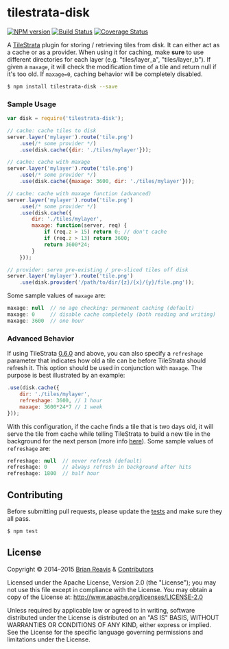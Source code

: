 # tilestrata-disk
[![NPM version](http://img.shields.io/npm/v/tilestrata-disk.svg?style=flat)](https://www.npmjs.org/package/tilestrata-disk)
[![Build Status](http://img.shields.io/travis/naturalatlas/tilestrata-disk/master.svg?style=flat)](https://travis-ci.org/naturalatlas/tilestrata-disk)
[![Coverage Status](http://img.shields.io/codecov/c/github/naturalatlas/tilestrata-disk/master.svg?style=flat)](https://codecov.io/github/naturalatlas/tilestrata-disk)

A [TileStrata](https://github.com/naturalatlas/tilestrata) plugin for storing / retrieving tiles from disk. It can either act as a cache or as a provider. When using it for caching, make **sure** to use different directories for each layer (e.g. "tiles/layer_a", "tiles/layer_b"). If given a `maxage`, it will check the modification time of a tile and return null if it's too old. If `maxage=0`, caching behavior will be completely disabled.

```sh
$ npm install tilestrata-disk --save
```

### Sample Usage

```js
var disk = require('tilestrata-disk');

// cache: cache tiles to disk
server.layer('mylayer').route('tile.png')
    .use(/* some provider */)
    .use(disk.cache({dir: './tiles/mylayer'}));

// cache: cache with maxage
server.layer('mylayer').route('tile.png')
    .use(/* some provider */)
    .use(disk.cache({maxage: 3600, dir: './tiles/mylayer'}));

// cache: cache with maxage function (advanced)
server.layer('mylayer').route('tile.png')
    .use(/* some provider */)
    .use(disk.cache({
        dir: './tiles/mylayer',
        maxage: function(server, req) {
            if (req.z > 15) return 0; // don't cache
            if (req.z > 13) return 3600;
            return 3600*24;
        }
    }));

// provider: serve pre-existing / pre-sliced tiles off disk
server.layer('mylayer').route('tile.png')
    .use(disk.provider('/path/to/dir/{z}/{x}/{y}/file.png'));
```

Some sample values of `maxage` are:

```js
maxage: null  // no age checking: permanent caching (default)
maxage: 0     // disable cache completely (both reading and writing)
maxage: 3600  // one hour
```

### Advanced Behavior

If using TileStrata [0.6.0](https://github.com/naturalatlas/tilestrata/releases/tag/v1.6.0) and above, you can also specify a `refreshage` parameter that indicates how old a tile can be before TileStrata should refresh it. This option should be used in conjunction with `maxage`. The purpose is best illustrated by an example:

```js
.use(disk.cache({
    dir: './tiles/mylayer',
    refreshage: 3600, // 1 hour
    maxage: 3600*24*7 // 1 week
}));
```

With this configuration, if the cache finds a tile that is two days old, it will serve the tile from cache while telling TileStrata to build a new tile in the background for the next person (more info [here](https://github.com/naturalatlas/tilestrata#writing-caches)). Some sample values of `refreshage` are:

```js
refreshage: null  // never refresh (default)
refreshage: 0     // always refresh in background after hits
refreshage: 1800  // half hour
```

## Contributing

Before submitting pull requests, please update the [tests](test) and make sure they all pass.

```sh
$ npm test
```

## License

Copyright &copy; 2014–2015 [Brian Reavis](https://github.com/brianreavis) & [Contributors](https://github.com/naturalatlas/tilestrata-disk/graphs/contributors)

Licensed under the Apache License, Version 2.0 (the "License"); you may not use this file except in compliance with the License. You may obtain a copy of the License at: http://www.apache.org/licenses/LICENSE-2.0

Unless required by applicable law or agreed to in writing, software distributed under the License is distributed on an "AS IS" BASIS, WITHOUT WARRANTIES OR CONDITIONS OF ANY KIND, either express or implied. See the License for the specific language governing permissions and limitations under the License.
